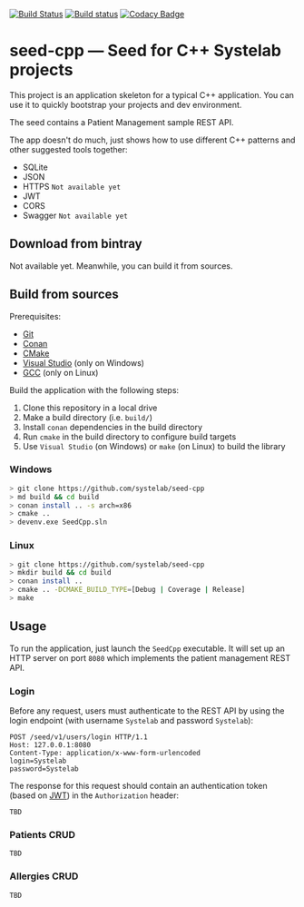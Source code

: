 [![Build Status](https://travis-ci.org/systelab/seed-cpp.svg?branch=master)](https://travis-ci.org/systelab/seed-cpp)
[![Build status](https://ci.appveyor.com/api/projects/status/kiy6ugv134i7nbon?svg=true)](https://ci.appveyor.com/project/systelab/seed-cpp)
[![Codacy Badge](https://api.codacy.com/project/badge/Grade/1da2b731322b4856a2f2f6b49bdfa729)](https://www.codacy.com/app/systelab/seed-cpp?utm_source=github.com&amp;utm_medium=referral&amp;utm_content=systelab/seed-cpp&amp;utm_campaign=Badge_Grade)

# seed-cpp — Seed for C++ Systelab projects

This project is an application skeleton for a typical C++ application. You can use it to quickly bootstrap your projects and dev environment.

The seed contains a Patient Management sample REST API.

The app doesn't do much, just shows how to use different C++ patterns and other suggested tools together:
* SQLite
* JSON
* HTTPS `Not available yet`
* JWT
* CORS
* Swagger `Not available yet`

## Download from bintray

Not available yet. Meanwhile, you can build it from sources.

## Build from sources

Prerequisites:
  - [Git](https://git-scm.com/)
  - [Conan](https://conan.io/)
  - [CMake](https://cmake.org/)
  - [Visual Studio](https://visualstudio.microsoft.com/) (only on Windows)
  - [GCC](https://gcc.gnu.org/) (only on Linux)

Build the application with the following steps:
  1. Clone this repository in a local drive
  2. Make a build directory (i.e. `build/`)
  3. Install `conan` dependencies in the build directory
  4. Run `cmake` in the build directory to configure build targets
  5. Use `Visual Studio` (on Windows) or `make` (on Linux) to build the library

### Windows
``` bash
> git clone https://github.com/systelab/seed-cpp
> md build && cd build
> conan install .. -s arch=x86
> cmake ..
> devenv.exe SeedCpp.sln
```

### Linux
``` bash
> git clone https://github.com/systelab/seed-cpp
> mkdir build && cd build
> conan install ..
> cmake .. -DCMAKE_BUILD_TYPE=[Debug | Coverage | Release]
> make
```

## Usage

To run the application, just launch the `SeedCpp` executable. It will set up an HTTP server on port `8080` which implements the patient management REST API.

### Login

Before any request, users must authenticate to the REST API by using the login endpoint (with username `Systelab` and password `Systelab`):

```
POST /seed/v1/users/login HTTP/1.1
Host: 127.0.0.1:8080
Content-Type: application/x-www-form-urlencoded
login=Systelab
password=Systelab
```

The response for this request should contain an authentication token (based on [JWT](https://jwt.io/)) in the `Authorization` header:

```
TBD
```

### Patients CRUD

`TBD`

### Allergies CRUD

`TBD`

